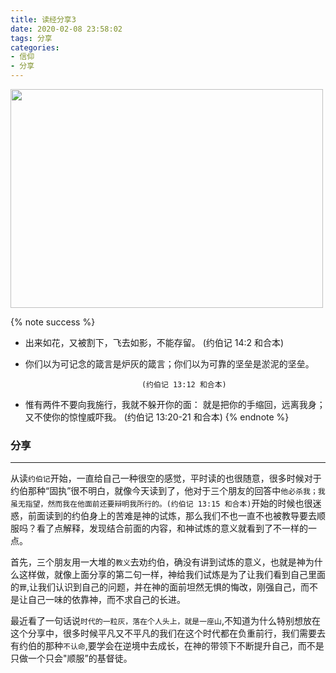 ```yaml
---
title: 读经分享3
date: 2020-02-08 23:58:02
tags: 分享
categories:
- 信仰
- 分享
---
```

<img src="https://hexo-1257711631.cos.ap-nanjing.myqcloud.com/IMG_0015.JPG" width=500 height=350>


{% note success %}
* 出来如花，又被割下，飞去如影，不能存留。
                                (约伯记 14:2 和合本)

* 你们以为可记念的箴言是炉灰的箴言；你们以为可靠的坚垒是淤泥的坚垒。

                                (约伯记 13:12 和合本)
* 惟有两件不要向我施行，我就不躲开你的面：
就是把你的手缩回，远离我身；又不使你的惊惶威吓我。
                                (约伯记 13:20-21 和合本)
{% endnote %}

### 分享
***

从读`约伯记`开始，一直给自己一种很空的感觉，平时读的也很随意，很多时候对于约伯那种“固执”很不明白，就像今天读到了，他对于三个朋友的回答中`他必杀我；我虽无指望，然而我在他面前还要辩明我所行的。(约伯记 13:15 和合本)`开始的时候也很迷惑，前面读到的约伯身上的苦难是神的试炼，那么我们不也一直不也被教导要去顺服吗？看了点解释，发现结合前面的内容，和神试炼的意义就看到了不一样的一点。

首先，三个朋友用一大堆的`教义`去劝约伯，确没有讲到试炼的意义，也就是神为什么这样做，就像上面分享的第二句一样，神给我们试炼是为了让我们看到自己里面的`罪`,让我们认识到自己的问题，并在神的面前坦然无惧的悔改，刚强自己，而不是让自己一味的依靠神，而不求自己的长进。

最近看了一句话说`时代的一粒灰，落在个人头上，就是一座山`,不知道为什么特别想放在这个分享中，很多时候平凡又不平凡的我们在这个时代都在负重前行，我们需要去有约伯的那种`不认命`,要学会在逆境中去成长，在神的带领下不断提升自己，而不是只做一个只会"顺服”的基督徒。
